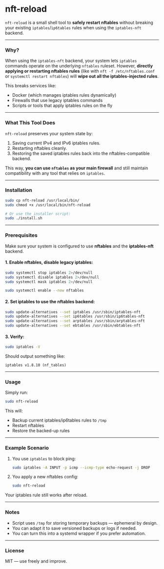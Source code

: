 # nft-reload

`nft-reload` is a small shell tool to **safely restart nftables** without breaking your existing `iptables`/`ip6tables` rules when using the `iptables-nft` backend.

---

### Why?

When using the `iptables-nft` backend, your system lets `iptables` commands operate on the underlying `nftables` ruleset.
However, **directly applying or restarting nftables rules** (like with `nft -f /etc/nftables.conf` or `systemctl restart nftables`) will **wipe out all the iptables-injected rules**.

This breaks services like:

* Docker (which manages iptables rules dynamically)
* Firewalls that use legacy iptables commands
* Scripts or tools that apply iptables rules on the fly

---

### What This Tool Does

`nft-reload` preserves your system state by:

1. Saving current IPv4 and IPv6 iptables rules.
2. Restarting nftables cleanly.
3. Restoring the saved iptables rules back into the nftables-compatible backend.

This way, **you can use `nftables` as your main firewall** and still maintain compatibility with any tool that relies on `iptables`.

---

### Installation

```bash
sudo cp nft-reload /usr/local/bin/
sudo chmod +x /usr/local/bin/nft-reload

# Or use the installer script:
sudo ./install.sh
```

---

### Prerequisites

Make sure your system is configured to use **nftables** and the **iptables-nft** backend.

#### 1. Enable nftables, disable legacy iptables:

```bash
sudo systemctl stop iptables 2>/dev/null
sudo systemctl disable iptables 2>/dev/null
sudo systemctl mask iptables 2>/dev/null

sudo systemctl enable --now nftables
```

#### 2. Set iptables to use the nftables backend:

```bash
sudo update-alternatives --set iptables /usr/sbin/iptables-nft
sudo update-alternatives --set ip6tables /usr/sbin/ip6tables-nft
sudo update-alternatives --set arptables /usr/sbin/arptables-nft
sudo update-alternatives --set ebtables /usr/sbin/ebtables-nft
```

#### 3. Verify:

```bash
sudo iptables -V
```

Should output something like:

```
iptables v1.8.10 (nf_tables)
```

---

### Usage

Simply run:

```bash
sudo nft-reload
```

This will:

* Backup current iptables/ip6tables rules to `/tmp`
* Restart nftables
* Restore the backed-up rules

---

### Example Scenario

1. You use `iptables` to block ping:

   ```bash
   sudo iptables -A INPUT -p icmp --icmp-type echo-request -j DROP
   ```

2. You apply a new nftables config:

   ```bash
   sudo nft-reload
   ```

Your iptables rule still works after reload.

---

### Notes

* Script uses `/tmp` for storing temporary backups — ephemeral by design.
* You can adapt it to save versioned backups or logs if needed.
* You can turn this into a systemd wrapper if you prefer automation.

---

### License

MIT — use freely and improve.
